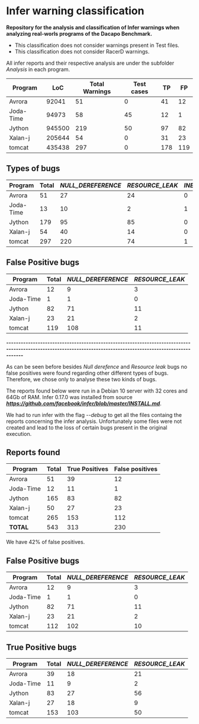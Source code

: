  # Infer warning classification

**Repository for the analysis and classification of Infer warnings when analyzing real-worls programs of the Dacapo Benchmark.**

* This classification does not consider warnings present in Test files. 
* This classification does not consider RacerD warnings.

All infer reports and their respective analysis are under the subfolder *Analysis* in each program.

Program | LoC | Total Warnings | Test cases | TP | FP
------------ | ------------- | -------- |----| ---- | ----| 
Avrora | 92041 | 51 | 0| 41 | 12
Joda-Time | 94973 | 58 | 45 | 12 | 1
Jython | 945500 | 219 | 50 | 97 | 82
Xalan-j| 205644 | 54 | 0 | 31 | 23
tomcat | 435438 | 297 | 0 |178 | 119

## Types of bugs
Program  | Total  | *NULL_DEREFERENCE* | *RESOURCE_LEAK* |  *INEFFICIENT_KEYSET_ITERATOR* | *DEADLOCK*
------------ | ------------- | -------- |----|----|----|
Avrora | 51 | 27 | 24 | 0 | 0 
Joda-Time | 13 | 10 | 2 | 1 | 0
Jython | 179 | 95 | 85 | 0 | ***9665***
Xalan-j| 54 | 40 | 14 | 0 | 0
tomcat | 297 | 220 | 74 | 1 | 2


## False Positive bugs

Program | Total | *NULL_DEREFERENCE* | *RESOURCE_LEAK* | 
------------ | ------------- | -------- | ---- |
Avrora | 12 | 9 | 3 |
Joda-Time | 1 | 1 | 0 |
Jython | 82 | 71 | 11 |
Xalan-j| 23 | 21 | 2| 
tomcat | 119 | 108 | 11 |

**---------------------------------------------------------------------------------------------------------------------------------------------------------------**

As can be seen before besides *Null derefence* and *Resource leak* bugs no false positives were found regarding 
other different types of bugs. Therefore, we chose only to analyse these two kinds of bugs.

The reports found below were run in a  Debian 10 server with 32 cores and 64Gb of RAM.
Infer 0.17.0 was installed from source ***https://github.com/facebook/infer/blob/master/INSTALL.md***.

We had to run infer with the flag *--debug* to get all the files containg the reports concerning the infer analysis.
Unfortunately some files were not created and lead to the loss of certain bugs present in the original execution.

## Reports found
Program  | Total  | True Positives | False positives |  
------------ | ------------- | -------- |----|
Avrora | 51 | 39 | 12 |
Joda-Time | 12 | 11 | 1 |
Jython | 165 | 83 | 82 | 
Xalan-j| 50 | 27 | 23 | 
tomcat | 265 | 153 | 112 |
**TOTAL** | 543 | 313 | 230 |

We have 42% of false positives.


## False Positive bugs
Program | Total | *NULL_DEREFERENCE* | *RESOURCE_LEAK* | 
------------ | ------------- | -------- | ---- |
Avrora | 12 | 9 | 3 |
Joda-Time | 1 | 1 | 0 |
Jython | 82 | 71 | 11 |
Xalan-j| 23 | 21 | 2| 
tomcat | 112 | 102 | 10 |

## True Positive bugs
Program | Total | *NULL_DEREFERENCE* | *RESOURCE_LEAK* | 
------------ | ------------- | -------- | ---- |
Avrora | 39 |18 | 21 |
Joda-Time | 11 | 9 | 2 |
Jython | 83 | 27 | 56 |
Xalan-j| 27 | 18 | 9 | 
tomcat | 153 | 103 | 50 |
